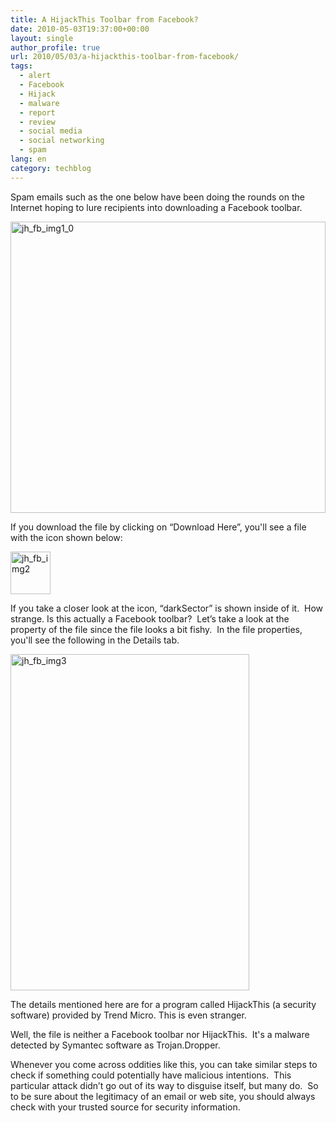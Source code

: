 ```yaml
---
title: A HijackThis Toolbar from Facebook?
date: 2010-05-03T19:37:00+00:00
layout: single
author_profile: true
url: 2010/05/03/a-hijackthis-toolbar-from-facebook/
tags:
  - alert
  - Facebook
  - Hijack
  - malware
  - report
  - review
  - social media
  - social networking
  - spam
lang: en
category: techblog
---
```

Spam emails such as the one below have been doing the rounds on the Internet hoping to lure recipients into downloading a Facebook toolbar.

[<img title="jh_fb_img1_0" border="0" alt="jh_fb_img1_0" src="http://lh5.ggpht.com/_vaUVXcmC3OI/S98evk9vjzI/AAAAAAAACDc/xZwcabDvLms/jh_fb_img1_0_thumb%5B3%5D.gif?imgmax=800" width="504" height="466" />](http://lh3.ggpht.com/_vaUVXcmC3OI/S98eszaUZuI/AAAAAAAACDY/VwHFJ8IO-Ow/s1600-h/jh_fb_img1_0%5B5%5D.gif) 

If you download the file by clicking on “Download Here”, you'll see a file with the icon shown below:

[<img title="jh_fb_img2" border="0" alt="jh_fb_img2" src="http://lh4.ggpht.com/_vaUVXcmC3OI/S98ezh7-ahI/AAAAAAAACDk/kvbCkxcDde4/jh_fb_img2_thumb%5B1%5D.gif?imgmax=800" width="64" height="68" />](http://lh4.ggpht.com/_vaUVXcmC3OI/S98exuDSIpI/AAAAAAAACDg/8qoMvdnFeLc/s1600-h/jh_fb_img2%5B3%5D.gif) 

If you take a closer look at the icon, “darkSector” is shown inside of it.  How strange. Is this actually a Facebook toolbar?  Let’s take a look at the property of the file since the file looks a bit fishy.  In the file properties, you'll see the following in the Details tab.

[<img title="jh_fb_img3" border="0" alt="jh_fb_img3" src="http://lh6.ggpht.com/_vaUVXcmC3OI/S98e4LkOlaI/AAAAAAAACDs/Na7SiIXmm8g/jh_fb_img3_thumb%5B3%5D.gif?imgmax=800" width="382" height="538" />](http://lh6.ggpht.com/_vaUVXcmC3OI/S98e1p5cQDI/AAAAAAAACDo/8KenyjTcBV4/s1600-h/jh_fb_img3%5B5%5D.gif) 

The details mentioned here are for a program called HijackThis (a security software) provided by Trend Micro. This is even stranger. 

Well, the file is neither a Facebook toolbar nor HijackThis.  It's a malware detected by Symantec software as Trojan.Dropper. 

Whenever you come across oddities like this, you can take similar steps to check if something could potentially have malicious intentions.  This particular attack didn’t go out of its way to disguise itself, but many do.  So to be sure about the legitimacy of an email or web site, you should always check with your trusted source for security information.